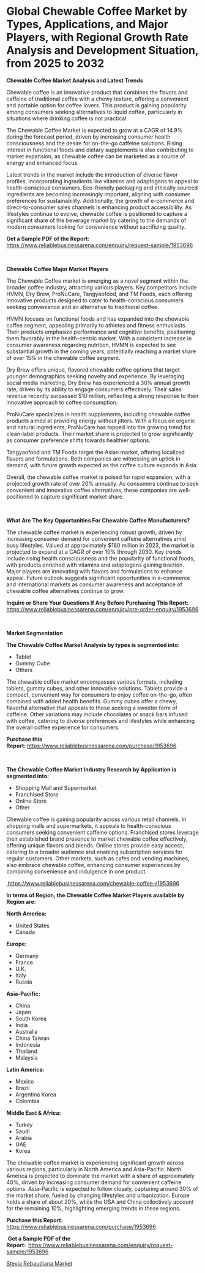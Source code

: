 <p><h1>Global Chewable Coffee Market by Types, Applications, and Major Players, with Regional Growth Rate Analysis and Development Situation, from 2025 to 2032</h1></p><p><strong>Chewable Coffee Market Analysis and Latest Trends</strong></p>
<p><p>Chewable coffee is an innovative product that combines the flavors and caffeine of traditional coffee with a chewy texture, offering a convenient and portable option for coffee lovers. This product is gaining popularity among consumers seeking alternatives to liquid coffee, particularly in situations where drinking coffee is not practical. </p><p>The Chewable Coffee Market is expected to grow at a CAGR of 14.9% during the forecast period, driven by increasing consumer health consciousness and the desire for on-the-go caffeine solutions. Rising interest in functional foods and dietary supplements is also contributing to market expansion, as chewable coffee can be marketed as a source of energy and enhanced focus.</p><p>Latest trends in the market include the introduction of diverse flavor profiles, incorporating ingredients like vitamins and adaptogens to appeal to health-conscious consumers. Eco-friendly packaging and ethically sourced ingredients are becoming increasingly important, aligning with consumer preferences for sustainability. Additionally, the growth of e-commerce and direct-to-consumer sales channels is enhancing product accessibility. As lifestyles continue to evolve, chewable coffee is positioned to capture a significant share of the beverage market by catering to the demands of modern consumers looking for convenience without sacrificing quality.</p></p>
<p><strong>Get a Sample PDF of the Report:&nbsp;</strong> <a href="https://www.reliablebusinessarena.com/enquiry/request-sample/1953696?utm_campaign=1841&utm_medium=2&utm_source=Github&utm_content=ia&utm_term=15022025&utm_id=chewable-coffee">https://www.reliablebusinessarena.com/enquiry/request-sample/1953696</a></p>
<p>&nbsp;</p>
<p><strong>Chewable Coffee Major Market Players</strong></p>
<p><p>The Chewable Coffee market is emerging as a novel segment within the broader coffee industry, attracting various players. Key competitors include HVMN, Dry Brew, ProNuCare, Tangyaofood, and TM Foods, each offering innovative products designed to cater to health-conscious consumers seeking convenience and an alternative to traditional coffee.</p><p>HVMN focuses on functional foods and has expanded into the chewable coffee segment, appealing primarily to athletes and fitness enthusiasts. Their products emphasize performance and cognitive benefits, positioning them favorably in the health-centric market. With a consistent increase in consumer awareness regarding nutrition, HVMN is expected to see substantial growth in the coming years, potentially reaching a market share of over 15% in the chewable coffee segment.</p><p>Dry Brew offers unique, flavored chewable coffee options that target younger demographics seeking novelty and experience. By leveraging social media marketing, Dry Brew has experienced a 30% annual growth rate, driven by its ability to engage consumers effectively. Their sales revenue recently surpassed $10 million, reflecting a strong response to their innovative approach to coffee consumption.</p><p>ProNuCare specializes in health supplements, including chewable coffee products aimed at providing energy without jitters. With a focus on organic and natural ingredients, ProNuCare has tapped into the growing trend for clean-label products. Their market share is projected to grow significantly as consumer preference shifts towards healthier options.</p><p>Tangyaofood and TM Foods target the Asian market, offering localized flavors and formulations. Both companies are witnessing an uptick in demand, with future growth expected as the coffee culture expands in Asia.</p><p>Overall, the chewable coffee market is poised for rapid expansion, with a projected growth rate of over 20% annually. As consumers continue to seek convenient and innovative coffee alternatives, these companies are well-positioned to capture significant market share.</p></p>
<p>&nbsp;</p>
<p><strong>What Are The Key Opportunities For Chewable Coffee Manufacturers?</strong></p>
<p><p>The chewable coffee market is experiencing robust growth, driven by increasing consumer demand for convenient caffeine alternatives amid busy lifestyles. Valued at approximately $180 million in 2023, the market is projected to expand at a CAGR of over 10% through 2030. Key trends include rising health consciousness and the popularity of functional foods, with products enriched with vitamins and adaptogens gaining traction. Major players are innovating with flavors and formulations to enhance appeal. Future outlook suggests significant opportunities in e-commerce and international markets as consumer awareness and acceptance of chewable coffee alternatives continue to grow.</p></p>
<p><strong>Inquire or Share Your Questions If Any Before Purchasing This Report:</strong> <a href="https://www.reliablebusinessarena.com/enquiry/pre-order-enquiry/1953696?utm_campaign=1841&utm_medium=2&utm_source=Github&utm_content=ia&utm_term=15022025&utm_id=chewable-coffee">https://www.reliablebusinessarena.com/enquiry/pre-order-enquiry/1953696</a></p>
<p>&nbsp;</p>
<p><strong>Market Segmentation</strong></p>
<p><strong>The Chewable Coffee Market Analysis by types is segmented into:</strong></p>
<p><ul><li>Tablet</li><li>Gummy Cube</li><li>Others</li></ul></p>
<p><p>The chewable coffee market encompasses various formats, including tablets, gummy cubes, and other innovative solutions. Tablets provide a compact, convenient way for consumers to enjoy coffee on-the-go, often combined with added health benefits. Gummy cubes offer a chewy, flavorful alternative that appeals to those seeking a sweeter form of caffeine. Other variations may include chocolates or snack bars infused with coffee, catering to diverse preferences and lifestyles while enhancing the overall coffee experience for consumers.</p></p>
<p><strong>Purchase this Report:&nbsp;</strong><a href="https://www.reliablebusinessarena.com/purchase/1953696?utm_campaign=1841&utm_medium=2&utm_source=Github&utm_content=ia&utm_term=15022025&utm_id=chewable-coffee">https://www.reliablebusinessarena.com/purchase/1953696</a></p>
<p>&nbsp;</p>
<p><strong>The Chewable Coffee Market Industry Research by Application is segmented into:</strong></p>
<p><ul><li>Shopping Mall and Supermarket</li><li>Franchised Store</li><li>Online Store</li><li>Other</li></ul></p>
<p><p>Chewable coffee is gaining popularity across various retail channels. In shopping malls and supermarkets, it appeals to health-conscious consumers seeking convenient caffeine options. Franchised stores leverage their established brand presence to market chewable coffee effectively, offering unique flavors and blends. Online stores provide easy access, catering to a broader audience and enabling subscription services for regular customers. Other markets, such as cafes and vending machines, also embrace chewable coffee, enhancing consumer experiences by combining convenience and indulgence in one product.</p></p>
<p><a href="https://www.reliablebusinessarena.com/chewable-coffee-r1953696?utm_campaign=1841&utm_medium=2&utm_source=Github&utm_content=ia&utm_term=15022025&utm_id=chewable-coffee">&nbsp;https://www.reliablebusinessarena.com/chewable-coffee-r1953696</a></p>
<p><strong>In terms of Region, the Chewable Coffee Market Players available by Region are:</strong></p>
<p>
    <p> <strong> North America: </strong>
        <ul>
            <li>United States</li>
            <li>Canada</li>
        </ul>
        </p> 
    <p> <strong> Europe: </strong>
        <ul>
            <li>Germany</li>
            <li>France</li>
            <li>U.K.</li>
            <li>Italy</li>
            <li>Russia</li>
        </ul>
        </p> 
    <p> <strong> Asia-Pacific: </strong>
        <ul>
            <li>China</li>
            <li>Japan</li>
            <li>South Korea</li>
            <li>India</li>
            <li>Australia</li>
            <li>China Taiwan</li>
            <li>Indonesia</li>
            <li>Thailand</li>
            <li>Malaysia</li>
        </ul>
        </p> 
    <p> <strong> Latin America: </strong>
        <ul>
            <li>Mexico</li>
            <li>Brazil</li>
            <li>Argentina Korea</li>
            <li>Colombia</li>
        </ul>
        </p> 
    <p> <strong> Middle East & Africa: </strong>
        <ul>
            <li>Turkey</li>
            <li>Saudi</li>
            <li>Arabia</li>
            <li>UAE</li>
            <li>Korea</li>
        </ul>
    </p>
    </p>
<p><p>The chewable coffee market is experiencing significant growth across various regions, particularly in North America and Asia-Pacific. North America is projected to dominate the market with a share of approximately 40%, driven by increasing consumer demand for convenient caffeine options. Asia-Pacific is expected to follow closely, capturing around 30% of the market share, fueled by changing lifestyles and urbanization. Europe holds a share of about 20%, while the USA and China collectively account for the remaining 10%, highlighting emerging trends in these regions.</p></p>
<p><strong>Purchase this Report: </strong><a href="https://www.reliablebusinessarena.com/purchase/1953696?utm_campaign=1841&utm_medium=2&utm_source=Github&utm_content=ia&utm_term=15022025&utm_id=chewable-coffee">https://www.reliablebusinessarena.com/purchase/1953696</a></p>
<p>&nbsp;<strong>Get a Sample PDF of the Report:&nbsp;&nbsp;</strong><a href="https://www.reliablebusinessarena.com/enquiry/request-sample/1953696?utm_campaign=1841&utm_medium=2&utm_source=Github&utm_content=ia&utm_term=15022025&utm_id=chewable-coffee">https://www.reliablebusinessarena.com/enquiry/request-sample/1953696</a></p>
<p><strong></strong></p>
<p><p><a href="https://github.com/julyju69/Market-Research-Report-List-6/blob/main/stevia-rebaudiana-market.md?utm_campaign=1841&utm_medium=2&utm_source=Github&utm_content=ia&utm_term=15022025&utm_id=chewable-coffee">Stevia Rebaudiana Market</a></p></p>